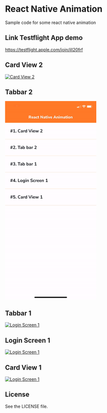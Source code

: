 # React Native Animation 
Sample code for some react native animation

## Link Testflight App demo
https://testflight.apple.com/join/ilI20frf 

## Card View 2
<div style="justify-content: center; align-items: center;">
<a href=""><img width="300px" src="https://github.com/lqduongdev/gif-storage/blob/master/card_view_2.gif?raw=true" title="Card View 2" /></a>
</div>

## Tabbar 2
<div style="justify-content: center; align-items: center;">
<a href=""><img width="300px" src="https://github.com/lqduongdev/gif-storage/blob/master/tabbar_2.gif?raw=true" title="Tabbar 2" /></a>
</div>

## Tabbar 1
<div style="justify-content: center; align-items: center;">
<a href=""><img width="300px" src="https://github.com/lqduongdev/gif-storage/blob/master/tabbar_1.gif?raw=true" title="Login Screen 1" /></a>
</div>

## Login Screen 1
<div style="justify-content: center; align-items: center;">
<a href=""><img width="300px" src="https://github.com/lqduongdev/gif-storage/blob/master/login_screen_1.gif?raw=true" title="Login Screen 1" /></a>
</div>


## Card View 1
<div style="justify-content: center; align-items: center;">
<a href=""><img width="300px" src="https://github.com/lqduongdev/gif-storage/blob/master/card_view_1.gif?raw=true" title="Login Screen 1" /></a>
</div>

## License
See the LICENSE file.

